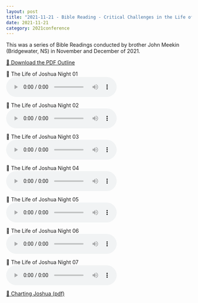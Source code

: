 ```yaml
---
layout: post
title: "2021-11-21 - Bible Reading - Critical Challenges in the Life of Joshua"
date: 2021-11-21
category: 2021conference
---
```


This was a series of Bible Readings conducted by brother John Meekin (Bridgewater, NS) in November and December of 2021. <br>

<p>
<a href="https://archive.org/download/2021-gospel-conference-audio/2021-11%20-%20Bible%20Reading%20-%20Critical%20Challenges%20in%20the%20Life%20of%20Joshua/Critical-challenges-in-the-life-of-Joshua-copy.pdf" target="_blank" download>
    📄 Download the PDF Outline
  </a>
</p>

<p>
🎵 The Life of Joshua Night 01 <br>
<audio controls>
  <source src="https://archive.org/download/2021-gospel-conference-audio/2021-11%20-%20Bible%20Reading%20-%20Critical%20Challenges%20in%20the%20Life%20of%20Joshua/Bible-Readings-on-the-Life-of-Joshua-Night-1.mp3" type="audio/mpeg">
  Your browser does not support the audio element.
</audio>
</p>
<p>
🎵 The Life of Joshua Night 02 <br>
<audio controls>
  <source src="https://archive.org/download/2021-gospel-conference-audio/2021-11%20-%20Bible%20Reading%20-%20Critical%20Challenges%20in%20the%20Life%20of%20Joshua/Bible-Readings-on-the-Life-of-Joshua-Night-2.mp3" type="audio/mpeg">
  Your browser does not support the audio element.
</audio>
</p>
<p>
🎵 The Life of Joshua Night 03 <br>
<audio controls>
  <source src="https://archive.org/download/2021-gospel-conference-audio/2021-11%20-%20Bible%20Reading%20-%20Critical%20Challenges%20in%20the%20Life%20of%20Joshua/Bible-Readings-on-the-Life-of-Joshua-Night-3.mp3" type="audio/mpeg">
  Your browser does not support the audio element.
</audio>
</p>
<p>
🎵 The Life of Joshua Night 04 <br>
<audio controls>
  <source src="https://archive.org/download/2021-gospel-conference-audio/2021-11%20-%20Bible%20Reading%20-%20Critical%20Challenges%20in%20the%20Life%20of%20Joshua/Bible-Readings-on-the-Life-of-Joshua-Night-4.mp3" type="audio/mpeg">
  Your browser does not support the audio element.
</audio>
</p>
<p>
🎵 The Life of Joshua Night 05 <br>
<audio controls>
  <source src="https://archive.org/download/2021-gospel-conference-audio/2021-11%20-%20Bible%20Reading%20-%20Critical%20Challenges%20in%20the%20Life%20of%20Joshua/Bible-Readings-on-the-Life-of-Joshua-Night-5.mp3" type="audio/mpeg">
  Your browser does not support the audio element.
</audio>
</p>
<p>
🎵 The Life of Joshua Night 06 <br>
<audio controls>
  <source src="https://archive.org/download/2021-gospel-conference-audio/2021-11%20-%20Bible%20Reading%20-%20Critical%20Challenges%20in%20the%20Life%20of%20Joshua/Bible-Readings-on-the-Life-of-Joshua-Night-6.mp3" type="audio/mpeg">
  Your browser does not support the audio element.
</audio>
</p>
<p>
🎵 The Life of Joshua Night 07 <br>
<audio controls>
  <source src="https://archive.org/download/2021-gospel-conference-audio/2021-11%20-%20Bible%20Reading%20-%20Critical%20Challenges%20in%20the%20Life%20of%20Joshua/Bible-Readings-on-the-Life-of-Joshua-Night-7.mp3" type="audio/mpeg">
  Your browser does not support the audio element.
</audio>
</p>

<p>
<a href="https://archive.org/download/2021-gospel-conference-audio/2021-11%20-%20Summerside%20Fall%20Bible%20Readings%20-%20The%20Life%20of%20Joshua/Charting-JOSHUA.pdf" target="_blank" download>
    📄 Charting Joshua (pdf)
  </a>
</p>
